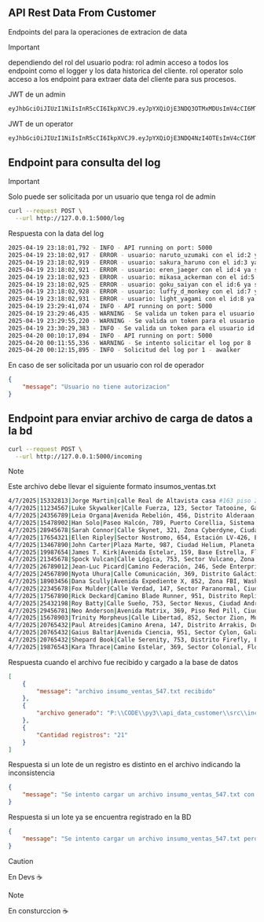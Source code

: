 ## API Rest Data From Customer

Endpoints del para la operaciones de extracion de data

> [!IMPORTANT]
> dependiendo del rol del usuario podra: 
> rol admin acceso a todos los endpoint como el logger y los data historica del cliente.
> rol operator solo acceso a los endpoint para extraer data del cliente para sus procesos.

JWT de un admin

```bash
eyJhbGciOiJIUzI1NiIsInR5cCI6IkpXVCJ9.eyJpYXQiOjE3NDQ3OTMxMDUsImV4cCI6MTc2MDM0NTEwNSwiaWQiOjEsInVzZXJuYW1lIjoiYXdhbGtlciIsImZ1bGxuYW1lIjoiQWxsYW4gV2Fsa2VyIiwicm9sIjoiYWRtaW4ifQ.raFWDYlhmmz5d_l_IrN4LNzJBa4IkxHtC5CIoFyuMvI
```

JWT de un operator

```bash
eyJhbGciOiJIUzI1NiIsInR5cCI6IkpXVCJ9.eyJpYXQiOjE3NDQ4NzI4OTEsImV4cCI6MTc2MDQyNDg5MSwiaWQiOjUsInVzZXJuYW1lIjoibWlrYXNhX2Fja2VybWFuIiwiZnVsbG5hbWUiOiJNaWthc2EgQWNrZXJtYW4iLCJyb2wiOiJvcGVyYXRvciJ9.MlxAMpEigJZ8D5BqDoNg4oTZUrbaiIw86Gqk_gwFpN4
```

## Endpoint para consulta del log 

> [!IMPORTANT]
> Solo puede ser solicitada por un usuario que tenga rol de admin

```bash
curl --request POST \
  --url http://127.0.0.1:5000/log
```

Respuesta con la data del log 

```bash
2025-04-19 23:18:01,792 - INFO - API running on port: 5000
2025-04-19 23:18:02,917 - ERROR - usuario: naruto_uzumaki con el id:2 ya se encuentra registrado
2025-04-19 23:18:02,919 - ERROR - usuario: sakura_haruno con el id:3 ya se encuentra registrado
2025-04-19 23:18:02,921 - ERROR - usuario: eren_jaeger con el id:4 ya se encuentra registrado
2025-04-19 23:18:02,923 - ERROR - usuario: mikasa_ackerman con el id:5 ya se encuentra registrado
2025-04-19 23:18:02,925 - ERROR - usuario: goku_saiyan con el id:6 ya se encuentra registrado
2025-04-19 23:18:02,928 - ERROR - usuario: luffy_d_monkey con el id:7 ya se encuentra registrado
2025-04-19 23:18:02,931 - ERROR - usuario: light_yagami con el id:8 ya se encuentra registrado
2025-04-19 23:29:41,074 - INFO - API running on port: 5000
2025-04-19 23:29:46,435 - WARNING - Se valida un token para el usuario id 7 luffy_d_monkey usuario con condicion borrado
2025-04-19 23:29:55,220 - WARNING - Se valida un token para el usuario id 2 naruto_uzumaki usuario con condicion borrado
2025-04-19 23:30:29,383 - INFO - Se valida un token para el usuario id 8 light_yagami satisfactoriamente
2025-04-20 00:10:17,894 - INFO - API running on port: 5000
2025-04-20 00:11:55,336 - WARNING - Se intento solicitar el log por 8 - light_yagami sin autorizacion
2025-04-20 00:12:15,895 - INFO - Solicitud del log por 1 - awalker
```

En caso de ser solicitada por un usuario con rol de operador 

```json
{
    "message": "Usuario no tiene autorizacion"
}
```
## Endpoint para enviar archivo de carga de datos a la bd

```bash
curl --request POST \
  --url http://127.0.0.1:5000/incoming
```

> [!NOTE]
> Este archivo debe llevar el siguiente formato
insumos_ventas.txt

```bash
4/7/2025|15332813|Jorge Martin|calle Real de Altavista casa #163 piso 2 ap 2 Catia Caracas Venezuela |0414-5506698|jmcmaster77@gmail.com|27,23|2|4|547
4/7/2025|11234567|Luke Skywalker|Calle Fuerza, 123, Sector Tatooine, Galaxia Lejana|0414-8735698|luke.skywalker@galaxyfaraway.com|22,53|3|4|547
4/7/2025|24356789|Leia Organa|Avenida Rebelión, 456, Distrito Alderaan, Galaxia Central|0424-4561984|leia.organa@rebellionforce.com|19,03|1|4|547
4/7/2025|15478902|Han Solo|Paseo Halcón, 789, Puerto Corellia, Sistema Estelar|0412-7895632|han.solo@millenniumfalcon.com|57,53|4|3|547
4/7/2025|28945678|Sarah Connor|Calle Skynet, 321, Zona Cyberdyne, Ciudad del Futuro|0414-6984523|sarah.connor@skynetwatcher.com|56,49|2|4|547
4/7/2025|17654321|Ellen Ripley|Sector Nostromo, 654, Estación LV-426, Espacio Exterior|0424-5217896|ellen.ripley@nostromo.com|66,86|3|2|547
4/7/2025|13467890|John Carter|Plaza Marte, 987, Ciudad Helium, Planeta Rojo|0412-3698541|john.carter@marsadventure.com|21,72|1|4|547
4/7/2025|19987654|James T. Kirk|Avenida Estelar, 159, Base Estrella, Flota Espacial|0424-4781236|james.kirk@enterprisefleet.com|76,39|4|1|547
4/7/2025|21345678|Spock Vulcan|Calle Lógica, 753, Sector Vulcano, Zona Galáctica|0414-7825693|spock.vulcan@logicalmind.com|20,83|2|3|547
4/7/2025|26789012|Jean-Luc Picard|Camino Federación, 246, Sede Enterprise, Cuadrante Alpha|0412-8967542|jean.picard@starfleetcommand.com|59,84|4|4|547
4/7/2025|24567890|Nyota Uhura|Calle Comunicación, 369, Distrito Galáctico, Sector Comms|0414-5632147|nyota.uhura@galacticcomms.com|41,74|4|4|547
4/7/2025|18903456|Dana Scully|Avenida Expediente X, 852, Zona FBI, Washington DC|0424-8541362|dana.scully@xfilesagent.com|53,6|4|1|547
4/7/2025|22345678|Fox Mulder|Calle Verdad, 147, Sector Paranormal, Ciudad Alienígena|0412-7215896|fox.mulder@truthseeker.com|12,11|4|1|547
4/7/2025|17567890|Rick Deckard|Camino Blade Runner, 951, Distrito Replicante, Los Ángeles Futurista|0414-6584712|rick.deckard@bladehunter.com|87,17|1|3|547
4/7/2025|25432198|Roy Batty|Calle Sueño, 753, Sector Nexus, Ciudad Android|0424-3879541|roy.batty@androiddreams.com|35,14|3|4|547
4/7/2025|29456781|Neo Anderson|Avenida Matrix, 369, Piso Red Pill, Ciudad Digital|0412-4978563|neo.anderson@matrixreboot.com|71,4|1|1|547
4/7/2025|15678903|Trinity Morpheus|Calle Libertad, 852, Sector Zion, Mundo Subterráneo|0414-6523987|trinity.morpheus@redpilljourney.com|81,82|3|2|547
4/7/2025|20765432|Paul Atreides|Camino Arena, 147, Distrito Arrakis, Dunas Eternas|0424-8154723|paul.atreides@arrakislegacy.com|16,01|1|1|547
4/7/2025|20765432|Gaius Baltar|Avenida Ciencia, 951, Sector Cylon, Galáctica 12|0412-6379512|gaius.baltar@cylonscience.com|31,18|4|1|547
4/7/2025|20765432|Shepard Book|Calle Serenity, 753, Distrito Firefly, Espacio Inexplorado|0414-8936451|shepard.book@serenitycrew.com|83,56|3|1|547
4/7/2025|19876543|Kara Thrace|Camino Estelar, 369, Sector Colonial, Flota Espacial|0424-5782163|kara.thrace@galacticpilots.com|20,45|1|4|547
```

Respuesta cuando el archivo fue recibido y cargado a la base de datos

```json
[
    {
        "message": "archivo insumo_ventas_547.txt recibido"
    },
    {
        "archivo generado": "P:\\CODE\\py3\\api_data_customer\\src\\incoming\\insumo_ventas_547_20-04-2025_21_15_58.txt"
    },
    {
        "Cantidad registros": "21"
    }
]
```

Respuesta si un lote de un registro es distinto en el archivo indicando la inconsistencia 

```json
{
    "message": "Se intento cargar un archivo insumo_ventas_547.txt con lotes diferentes en los registros {'547', '546'}"
}
```

Respuesta si un lote ya se encuentra registrado en la BD

```json
{
    "message": "Se intento cargar un archivo insumo_ventas_547.txt pero el 547 ya existe en la BD"
}
```

> [!CAUTION]
> En Devs ☕

> [!NOTE]
> En consturccion ☕